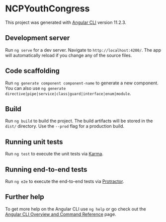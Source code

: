 # NCPYouthCongress

This project was generated with [Angular CLI](https://github.com/angular/angular-cli) version 11.2.3.

## Development server

Run `ng serve` for a dev server. Navigate to `http://localhost:4200/`. The app will automatically reload if you change any of the source files.

## Code scaffolding

Run `ng generate component component-name` to generate a new component. You can also use `ng generate directive|pipe|service|class|guard|interface|enum|module`.

## Build

Run `ng build` to build the project. The build artifacts will be stored in the `dist/` directory. Use the `--prod` flag for a production build.

## Running unit tests

Run `ng test` to execute the unit tests via [Karma](https://karma-runner.github.io).

## Running end-to-end tests

Run `ng e2e` to execute the end-to-end tests via [Protractor](http://www.protractortest.org/).

## Further help

To get more help on the Angular CLI use `ng help` or go check out the [Angular CLI Overview and Command Reference](https://angular.io/cli) page.


<!-- added packages  by sham j
    npm i ngx-spinner@11.0.1 
    npm i ng-connection-service
    npm install @amcharts/amcharts4
    npm i ngx-pagination
    npm i ng-pick-datetime@5.2.6
    npm install --save rxjs-compat 
    npm i @ngx-gallery/lightbox 
    npm i @ngx-gallery/core
    npm i @kolkov/angular-editor
    npm i ng2-search-filter
    npm install @types/googlemaps --save-dev
    npm i jspdf
 -->
